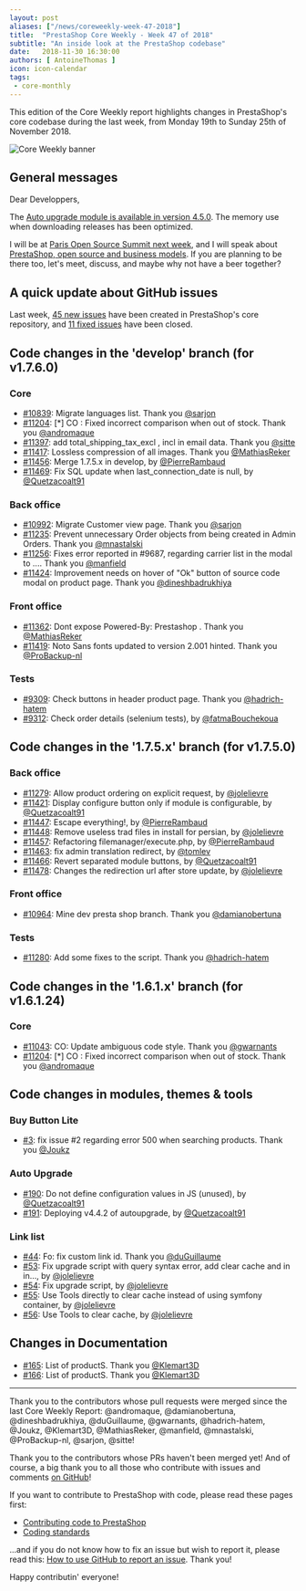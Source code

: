```yaml
---
layout: post
aliases: ["/news/coreweekly-week-47-2018"]
title:  "PrestaShop Core Weekly - Week 47 of 2018"
subtitle: "An inside look at the PrestaShop codebase"
date:   2018-11-30 16:30:00
authors: [ AntoineThomas ]
icon: icon-calendar
tags:
 - core-monthly
---
```


This edition of the Core Weekly report highlights changes in PrestaShop's core codebase during the last week, from Monday 19th to Sunday 25th of November 2018.

![Core Weekly banner](/assets/images/2017/04/core_weekly_banner.jpg)


## General messages

Dear Developpers,

The [Auto upgrade module is available in version 4.5.0](https://github.com/PrestaShop/autoupgrade/releases/tag/v4.5.0). The memory use when downloading releases has been optimized.

I will be at [Paris Open Source Summit next week](https://www.opensourcesummit.paris/), and I will speak about [PrestaShop, open source and business models](https://inno3.fr/actualite/track-modeles-daffaires-de-lopen-source-poss-2018). If you are planning to be there too, let's meet, discuss, and maybe why not have a beer together?


## A quick update about GitHub issues

Last week, [45 new issues](https://github.com/PrestaShop/PrestaShop/issues?utf8=%E2%9C%93&q=is:issue+created:2018-11-19..2018-11-25) have been created in PrestaShop's core repository, and [11 fixed issues](https://github.com/PrestaShop/PrestaShop/issues?utf8=%E2%9C%93&q=is:issue+label:fixed+closed:2018-11-19..2018-11-25) have been closed.

## Code changes in the 'develop' branch (for v1.7.6.0)

### Core

* [#10839](https://github.com/PrestaShop/PrestaShop/pull/10839): Migrate languages list. Thank you [@sarjon](https://github.com/sarjon)
* [#11204](https://github.com/PrestaShop/PrestaShop/pull/11204): [*] CO : Fixed incorrect comparison when out of stock. Thank you [@andromaque](https://github.com/andromaque)
* [#11397](https://github.com/PrestaShop/PrestaShop/pull/11397): add total_shipping_tax_excl , incl in email data. Thank you [@sitte](https://github.com/sitte)
* [#11417](https://github.com/PrestaShop/PrestaShop/pull/11417): Lossless compression of all images. Thank you [@MathiasReker](https://github.com/MathiasReker)
* [#11456](https://github.com/PrestaShop/PrestaShop/pull/11456): Merge 1.7.5.x in develop, by [@PierreRambaud](https://github.com/PierreRambaud)
* [#11469](https://github.com/PrestaShop/PrestaShop/pull/11469): Fix SQL update when last_connection_date is null, by [@Quetzacoalt91](https://github.com/Quetzacoalt91)


### Back office

* [#10992](https://github.com/PrestaShop/PrestaShop/pull/10992): Migrate Customer view page. Thank you [@sarjon](https://github.com/sarjon)
* [#11235](https://github.com/PrestaShop/PrestaShop/pull/11235): Prevent unnecessary Order objects from being created in Admin Orders. Thank you [@mnastalski](https://github.com/mnastalski)
* [#11256](https://github.com/PrestaShop/PrestaShop/pull/11256): Fixes error reported in #9687, regarding carrier list in the modal to .... Thank you [@manfield](https://github.com/manfield)
* [#11424](https://github.com/PrestaShop/PrestaShop/pull/11424): Improvement needs on hover of "Ok" button of source code modal on product page. Thank you [@dineshbadrukhiya](https://github.com/dineshbadrukhiya)


### Front office

* [#11362](https://github.com/PrestaShop/PrestaShop/pull/11362): Dont expose Powered-By: Prestashop . Thank you [@MathiasReker](https://github.com/MathiasReker)
* [#11419](https://github.com/PrestaShop/PrestaShop/pull/11419): Noto Sans fonts updated to version 2.001 hinted. Thank you [@ProBackup-nl](https://github.com/ProBackup-nl)


### Tests

* [#9309](https://github.com/PrestaShop/PrestaShop/pull/9309): Check buttons in header product page. Thank you [@hadrich-hatem](https://github.com/hadrich-hatem)
* [#9312](https://github.com/PrestaShop/PrestaShop/pull/9312): Check order details (selenium tests), by [@fatmaBouchekoua](https://github.com/fatmaBouchekoua)


## Code changes in the '1.7.5.x' branch (for v1.7.5.0)

### Back office

* [#11279](https://github.com/PrestaShop/PrestaShop/pull/11279): Allow product ordering on explicit request, by [@jolelievre](https://github.com/jolelievre)
* [#11421](https://github.com/PrestaShop/PrestaShop/pull/11421): Display configure button only if module is configurable, by [@Quetzacoalt91](https://github.com/Quetzacoalt91)
* [#11447](https://github.com/PrestaShop/PrestaShop/pull/11447): Escape everything!, by [@PierreRambaud](https://github.com/PierreRambaud)
* [#11448](https://github.com/PrestaShop/PrestaShop/pull/11448): Remove useless trad files in install for persian, by [@jolelievre](https://github.com/jolelievre)
* [#11457](https://github.com/PrestaShop/PrestaShop/pull/11457): Refactoring filemanager/execute.php, by [@PierreRambaud](https://github.com/PierreRambaud)
* [#11463](https://github.com/PrestaShop/PrestaShop/pull/11463): fix admin translation redirect, by [@tomlev](https://github.com/tomlev)
* [#11466](https://github.com/PrestaShop/PrestaShop/pull/11466): Revert separated module buttons, by [@Quetzacoalt91](https://github.com/Quetzacoalt91)
* [#11478](https://github.com/PrestaShop/PrestaShop/pull/11478): Changes the redirection url after store update, by [@jolelievre](https://github.com/jolelievre)


### Front office

* [#10964](https://github.com/PrestaShop/PrestaShop/pull/10964): Mine dev presta shop branch. Thank you [@damianobertuna](https://github.com/damianobertuna)


### Tests

* [#11280](https://github.com/PrestaShop/PrestaShop/pull/11280): Add some fixes to the script. Thank you [@hadrich-hatem](https://github.com/hadrich-hatem)


## Code changes in the '1.6.1.x' branch (for v1.6.1.24)

### Core

* [#11043](https://github.com/PrestaShop/PrestaShop/pull/11043): CO: Update ambiguous code style. Thank you [@gwarnants](https://github.com/gwarnants)
* [#11204](https://github.com/PrestaShop/PrestaShop/pull/11204): [*] CO : Fixed incorrect comparison when out of stock. Thank you [@andromaque](https://github.com/andromaque)


## Code changes in modules, themes & tools

### Buy Button Lite

* [#3](https://github.com/PrestaShop/ps_buybuttonlite/pull/3): fix issue #2 regarding error 500 when searching products. Thank you [@Joukz](https://github.com/Joukz)


### Auto Upgrade

* [#190](https://github.com/PrestaShop/autoupgrade/pull/190): Do not define configuration values in JS (unused), by [@Quetzacoalt91](https://github.com/Quetzacoalt91)
* [#191](https://github.com/PrestaShop/autoupgrade/pull/191): Deploying v4.4.2 of autoupgrade, by [@Quetzacoalt91](https://github.com/Quetzacoalt91)


### Link list

* [#44](https://github.com/PrestaShop/ps_linklist/pull/44): Fo: fix custom link id. Thank you [@duGuillaume](https://github.com/duGuillaume)
* [#53](https://github.com/PrestaShop/ps_linklist/pull/53): Fix upgrade script with query syntax error, add clear cache and in in…, by [@jolelievre](https://github.com/jolelievre)
* [#54](https://github.com/PrestaShop/ps_linklist/pull/54): Fix upgrade script, by [@jolelievre](https://github.com/jolelievre)
* [#55](https://github.com/PrestaShop/ps_linklist/pull/55): Use Tools directly to clear cache instead of using symfony container, by [@jolelievre](https://github.com/jolelievre)
* [#56](https://github.com/PrestaShop/ps_linklist/pull/56):  Use Tools to clear cache, by [@jolelievre](https://github.com/jolelievre)


## Changes in Documentation

* [#165](https://github.com/PrestaShop/docs/pull/165): List of productS. Thank you [@Klemart3D](https://github.com/Klemart3D)
* [#166](https://github.com/PrestaShop/docs/pull/166): List of productS. Thank you [@Klemart3D](https://github.com/Klemart3D)


<hr />

Thank you to the contributors whose pull requests were merged since the last Core Weekly Report: @andromaque, @damianobertuna, @dineshbadrukhiya, @duGuillaume, @gwarnants, @hadrich-hatem, @Joukz, @Klemart3D, @MathiasReker, @manfield, @mnastalski, @ProBackup-nl, @sarjon, @sitte!

Thank you to the contributors whose PRs haven't been merged yet! And of course, a big thank you to all those who contribute with issues and comments [on GitHub](https://github.com/PrestaShop/PrestaShop)!

If you want to contribute to PrestaShop with code, please read these pages first:

 * [Contributing code to PrestaShop](https://devdocs.prestashop.com/1.7/contribute/contribution-guidelines/)
 * [Coding standards](https://devdocs.prestashop.com/1.7/development/coding-standards/)

...and if you do not know how to fix an issue but wish to report it, please read this: [How to use GitHub to report an issue](https://devdocs.prestashop.com/1.7/contribute/contribute-reporting-issues/). Thank you!

Happy contributin' everyone!
